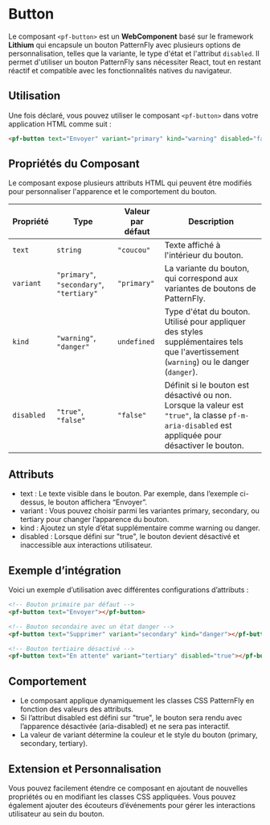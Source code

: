 # Button

Le composant `<pf-button>` est un **WebComponent** basé sur le framework **Lithium** qui encapsule un bouton PatternFly avec plusieurs options de personnalisation, telles que la variante, le type d'état et l'attribut `disabled`. Il permet d'utiliser un bouton PatternFly sans nécessiter React, tout en restant réactif et compatible avec les fonctionnalités natives du navigateur.

## Utilisation

Une fois déclaré, vous pouvez utiliser le composant `<pf-button>` dans votre application HTML comme suit :

```html
<pf-button text="Envoyer" variant="primary" kind="warning" disabled="false"></pf-button>
```

## Propriétés du Composant

Le composant expose plusieurs attributs HTML qui peuvent être modifiés pour personnaliser l'apparence et le comportement du bouton.

| Propriété   | Type                                      | Valeur par défaut | Description                                                                                                                                   |
|-------------|-------------------------------------------|-------------------|-----------------------------------------------------------------------------------------------------------------------------------------------|
| `text`      | `string`                                  | `"coucou"`        | Texte affiché à l'intérieur du bouton.                                                                                                        |
| `variant`   | `"primary"`, `"secondary"`, `"tertiary"`  | `"primary"`       | La variante du bouton, qui correspond aux variantes de boutons de PatternFly.                                                                 |
| `kind`      | `"warning"`, `"danger"`                   | `undefined`       | Type d'état du bouton. Utilisé pour appliquer des styles supplémentaires tels que l'avertissement (`warning`) ou le danger (`danger`).        |
| `disabled`  | `"true"`, `"false"`                       | `"false"`         | Définit si le bouton est désactivé ou non. Lorsque la valeur est `"true"`, la classe `pf-m-aria-disabled` est appliquée pour désactiver le bouton. |

## Attributs

- text : Le texte visible dans le bouton. Par exemple, dans l’exemple ci-dessus, le bouton affichera “Envoyer”.
- variant : Vous pouvez choisir parmi les variantes primary, secondary, ou tertiary pour changer l’apparence du bouton.
- kind : Ajoutez un style d’état supplémentaire comme warning ou danger.
- disabled : Lorsque défini sur "true", le bouton devient désactivé et inaccessible aux interactions utilisateur.

## Exemple d’intégration

Voici un exemple d’utilisation avec différentes configurations d’attributs :

```html
<!-- Bouton primaire par défaut -->
<pf-button text="Envoyer"></pf-button>

<!-- Bouton secondaire avec un état danger -->
<pf-button text="Supprimer" variant="secondary" kind="danger"></pf-button>

<!-- Bouton tertiaire désactivé -->
<pf-button text="En attente" variant="tertiary" disabled="true"></pf-button>
```

## Comportement

- Le composant applique dynamiquement les classes CSS PatternFly en fonction des valeurs des attributs.
- Si l’attribut disabled est défini sur "true", le bouton sera rendu avec l’apparence désactivée (aria-disabled) et ne sera pas interactif.
- La valeur de variant détermine la couleur et le style du bouton (primary, secondary, tertiary).

## Extension et Personnalisation

Vous pouvez facilement étendre ce composant en ajoutant de nouvelles propriétés ou en modifiant les classes CSS appliquées. Vous pouvez également ajouter des écouteurs d’événements pour gérer les interactions utilisateur au sein du bouton.